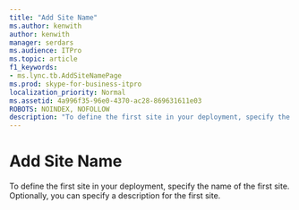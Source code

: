 ```yaml
---
title: "Add Site Name"
ms.author: kenwith
author: kenwith
manager: serdars
ms.audience: ITPro
ms.topic: article
f1_keywords:
- ms.lync.tb.AddSiteNamePage
ms.prod: skype-for-business-itpro
localization_priority: Normal
ms.assetid: 4a996f35-96e0-4370-ac28-869631611e03
ROBOTS: NOINDEX, NOFOLLOW
description: "To define the first site in your deployment, specify the name of the first site. Optionally, you can specify a description for the first site."
---
```


# Add Site Name
 
To define the first site in your deployment, specify the name of the first site. Optionally, you can specify a description for the first site.
  

